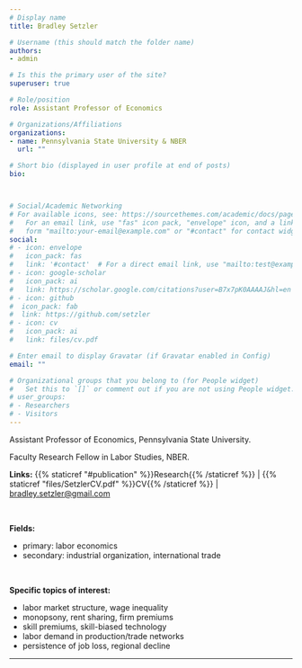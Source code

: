 ```yaml
---
# Display name
title: Bradley Setzler

# Username (this should match the folder name)
authors:
- admin

# Is this the primary user of the site?
superuser: true

# Role/position
role: Assistant Professor of Economics

# Organizations/Affiliations
organizations:
- name: Pennsylvania State University & NBER
  url: ""

# Short bio (displayed in user profile at end of posts)
bio: 



# Social/Academic Networking
# For available icons, see: https://sourcethemes.com/academic/docs/page-builder/#icons
#   For an email link, use "fas" icon pack, "envelope" icon, and a link in the
#   form "mailto:your-email@example.com" or "#contact" for contact widget.
social:
# - icon: envelope
#   icon_pack: fas
#   link: '#contact'  # For a direct email link, use "mailto:test@example.org".
# - icon: google-scholar
#   icon_pack: ai
#   link: https://scholar.google.com/citations?user=B7x7pK0AAAAJ&hl=en
# - icon: github
#  icon_pack: fab
#  link: https://github.com/setzler
# - icon: cv
#   icon_pack: ai
#   link: files/cv.pdf

# Enter email to display Gravatar (if Gravatar enabled in Config)
email: ""

# Organizational groups that you belong to (for People widget)
#   Set this to `[]` or comment out if you are not using People widget.
# user_groups:
# - Researchers
# - Visitors
---
```


Assistant Professor of Economics, Pennsylvania State University.

Faculty Research Fellow in Labor Studies, NBER.

**Links:** {{% staticref "#publication" %}}Research{{% /staticref %}} | {{% staticref "files/SetzlerCV.pdf" %}}CV{{% /staticref %}} | bradley.setzler@gmail.com

&nbsp;

**Fields:** 
- primary: labor economics
- secondary: industrial organization, international trade 


&nbsp;


**Specific topics of interest:**
- labor market structure, wage inequality
- monopsony, rent sharing, firm premiums
- skill premiums, skill-biased technology
- labor demand in production/trade networks
- persistence of job loss, regional decline



-------
